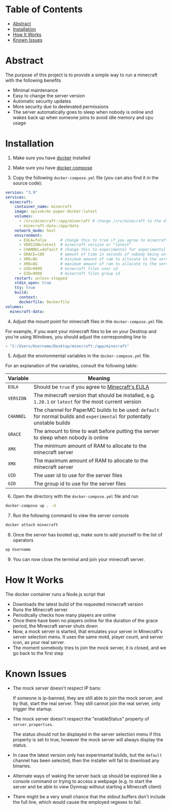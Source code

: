 # Table of Contents
- [Abstract](#abstract)
- [Installation](#installation)
- [How It Works](#how-it-works)
- [Known Issues](#known-issues)

# Abstract
The purpose of this project is to provide a simple way to run a minecraft with the following benefits
- Minimal maintenance
- Easy to change the server version
- Automatic security updates
- More security due to deelevated permissions
- The server automatically goes to sleep when nobody is online and wakes back up when someone joins to avoid idle memory and cpu usage

# Installation
1. Make sure you have [docker](https://docs.docker.com/engine/install/) installed

2. Make sure you have [docker compose](https://docs.docker.com/compose/install/)

3. Copy the following `docker-compose.yml` file (you can also find it in the source code):
  ```yml
  version: "3.9"
  services:
    minecraft:
      container_name: minecraft
      image: opisek/mc-paper-docker:latest
      volumes:
        - /srv/minecraft:/app/minecraft # change /srv/minecraft to the directory you want to store minecraft files in
        - minecraft-data:/app/data
      network_mode: host
      environment:
        - EULA=false      # change this to true if you agree to minecraft eula https://www.minecraft.net/en-us/eula
        - VERSION=latest  # minecraft version or "latest"
        - CHANNEL=default # change this to experimental for experimental paper builds
        - GRACE=180       # amount of time in seconds of nobody being online before stopping the server
        - XMS=8G          # minimum amount of ram to allocate to the server
        - XMX=8G          # maximum amount of ram to allocate to the server
        - UID=9999        # minecraft files user id
        - GID=9999        # minecraft files group id
      restart: unless-stopped
      stdin_open: true
      tty: true
      build:
        context: .
        dockerfile: Dockerfile
  volumes:
    minecraft-data:
  ```

4. Adjust the mount point for minecraft files in the `docker-compose.yml` file.

  For example, if you want your minecraft files to be on your Desktop and you're using Windows,
  you should adjust the corresponding line to
  ```yml
  - "C:/Users/Username/Desktop/minecraft:/app/minecraft"
  ```

5. Adjust the environmental variables in the `docker-compose.yml` file.

  For an explanation of the variables, consult the following table:

  Variable|Meaning
  -|-
  `EULA` | Should be `true` if you agree to [Minecraft's EULA](https://www.minecraft.net/en-us/eula)
  `VERSION` | The minecraft version that should be installed, e.g. `1.20.1` or `latest` for the most current version
  `CHANNEL` | The channel for PaperMC builds to be used: `default` for normal builds and `experimental` for potentally unstable builds
  `GRACE` | The amount to time to wait before putting the server to sleep when nobody is online
  `XMX` | The minimum amount of RAM to allocate to the minecraft server
  `XMX` | The maximum amount of RAM to allocate to the minecraft server
  `UID` | The user id to use for the server files
  `GID` | The group id to use for the server files

6. Open the directory with the `docker-compose.yml` file and run
  ```bash
  docker-compose up . -d
  ```

7. Run the following command to view the server console
  ```bash
  docker attach minecraft 
  ```

8. Once the server has booted up, make sure to add yourself to the list of operators
  ```bash
  op Username 
  ```

9. You can now close the terminal and join your minecraft server.

# How It Works
The docker container runs a Node.js script that
- Downloads the latest build of the requested minecraft version
- Runs the Minecraft server
- Periodically checks how many players are online
- Once there have been no players online for the duration of the grace period, the Minecraft server shuts down
- Now, a mock server is started, that emulates your server in Minecraft's server selection menu. It uses the same motd, player count, and server icon, as your real server.
- The moment somebody tries to join the mock server, it is closed, and we go back to the first step

# Known Issues
- The mock server doesn't respect IP bans:

  If someone is ip-banned, they are still able to join the mock server, and by that, start the real server. They still cannot join the real server, only trigger the startup.

- The mock server doesn't respect the "enableStatus" property of `server.properties`.

  The status should not be displayed in the server selection menu if this property is set to
  true, however the mock server will always display the status.

- In case the latest version only has experimantal builds, but the `default` channel has
  been selected, then the installer will fail to download any binaries.

- Alternate ways of waking the server back up should be explored like a console command or trying to access a webpage (e.g. to start the server and be able to view Dynmap without starting a Minecraft client)

- There might be a very small chance that the stdout buffers don't include the full line, which would cause the employed regexes to fail.
